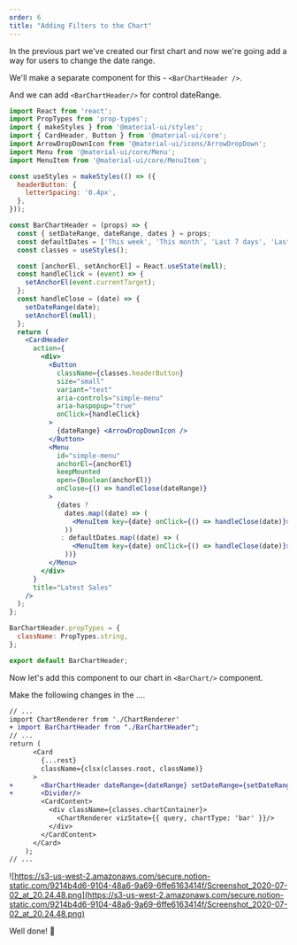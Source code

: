 ```yaml
---
order: 6
title: "Adding Filters to the Chart"
---
```


In the previous part we've created our first chart and now we're going add a way for users to change the date range.

We'll make a separate component for this - `<BarChartHeader />`.

And we can add `<BarChartHeader/>` for control dateRange.

```jsx
import React from 'react';
import PropTypes from 'prop-types';
import { makeStyles } from '@material-ui/styles';
import { CardHeader, Button } from '@material-ui/core';
import ArrowDropDownIcon from '@material-ui/icons/ArrowDropDown';
import Menu from '@material-ui/core/Menu';
import MenuItem from '@material-ui/core/MenuItem';

const useStyles = makeStyles(() => ({
  headerButton: {
    letterSpacing: '0.4px',
  },
}));

const BarChartHeader = (props) => {
  const { setDateRange, dateRange, dates } = props;
  const defaultDates = ['This week', 'This month', 'Last 7 days', 'Last month'];
  const classes = useStyles();

  const [anchorEl, setAnchorEl] = React.useState(null);
  const handleClick = (event) => {
    setAnchorEl(event.currentTarget);
  };
  const handleClose = (date) => {
    setDateRange(date);
    setAnchorEl(null);
  };
  return (
    <CardHeader
      action={
        <div>
          <Button
            className={classes.headerButton}
            size="small"
            variant="text"
            aria-controls="simple-menu"
            aria-haspopup="true"
            onClick={handleClick}
          >
            {dateRange} <ArrowDropDownIcon />
          </Button>
          <Menu
            id="simple-menu"
            anchorEl={anchorEl}
            keepMounted
            open={Boolean(anchorEl)}
            onClose={() => handleClose(dateRange)}
          >
            {dates ?
              dates.map((date) => (
                <MenuItem key={date} onClick={() => handleClose(date)}>{date}</MenuItem>
              ))
             : defaultDates.map((date) => (
                <MenuItem key={date} onClick={() => handleClose(date)}>{date}</MenuItem>
              ))}
          </Menu>
        </div>
      }
      title="Latest Sales"
    />
  );
};

BarChartHeader.propTypes = {
  className: PropTypes.string,
};

export default BarChartHeader;
```

Now let's add this component to our chart in `<BarChart/>` component.

Make the following changes in the ....

```diff
// ...
import ChartRenderer from './ChartRenderer'
+ import BarChartHeader from "./BarChartHeader";
// ...
return (
      <Card
        {...rest}
        className={clsx(classes.root, className)}
      >
+       <BarChartHeader dateRange={dateRange} setDateRange={setDateRange}/>
+       <Divider/>
        <CardContent>
          <div className={classes.chartContainer}>
            <ChartRenderer vizState={{ query, chartType: 'bar' }}/>
          </div>
        </CardContent>
      </Card>
	);
// ...
```

![https://s3-us-west-2.amazonaws.com/secure.notion-static.com/9214b4d6-9104-48a6-9a69-6ffe6163414f/Screenshot_2020-07-02_at_20.24.48.png](https://s3-us-west-2.amazonaws.com/secure.notion-static.com/9214b4d6-9104-48a6-9a69-6ffe6163414f/Screenshot_2020-07-02_at_20.24.48.png)

Well done! 🎉
